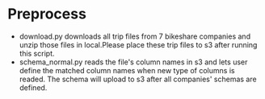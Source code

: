 # Preprocess
- download.py downloads all trip files from 7 bikeshare companies and unzip those files in local.Please place these trip files to s3 after running this script. 
- schema_normal.py reads the file's column names in s3 and lets user define the matched column names when new type of columns is readed. The schema will upload to s3 after all companies' schemas are defined. 
